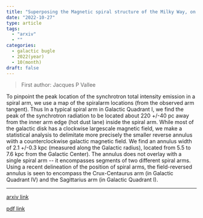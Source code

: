 ```yaml
---
title: "Superposing the Magnetic spiral structure of the Milky Way, on the stellar spiral arms -- Matching the unique galactic magnetic field reversal Zone with two galactic spiral arm Segments"
date: "2022-10-27"
type: article
tags:
  - "arxiv"
  - ""
categories:
  - galactic bugle
  - 2022(year)
  - 10(month)
draft: false
---
```


> First author: Jacques P Vallee

 To pinpoint the peak location of the synchrotron total intensity emission in
a spiral arm, we use a map of the spiralarm locations (from the observed arm
tangent). Thus In a typical spiral arm in Galactic Quadrant I, we find the peak
of the synchrotron radiation to be located about 220 +/-40 pc away from the
inner arm edge (hot dust lane) inside the spiral arm. While most of the
galactic disk has a clockwise largescale magnetic field, we make a statistical
analysis to delimitate more precisely the smaller reverse annulus wiith a
counterclockwise galactic magnetic field. We find an annulus width of 2.1
+/-0.3 kpc (measured along the Galactic radius), located from 5.5 to 7.6 kpc
from the Galactic Center). The annulus does not overlay with a single spiral
arm -- it encompasses segments of two different spiral arms. Using a recent
delineation of the position of spiral arms, the field-reversed annulus is seen
to encompass the Crux-Centaurus arm (in Galactic Quadrant IV) and the
Sagittarius arm (in Galactic Quadrant I).

---
[arxiv link](http://arxiv.org/abs/2210.15708v1)

[pdf link](http://arxiv.org/pdf/2210.15708v1)